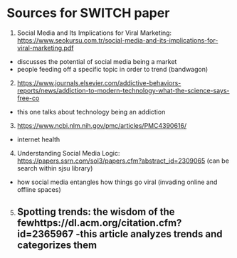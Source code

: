 # Sources for SWITCH paper 
1. Social Media and Its Implications for Viral Marketing: https://www.seokursu.com.tr/social-media-and-its-implications-for-viral-marketing.pdf
  - discusses the potential of social media being a market
  - people feeding off a specific topic in order to trend (bandwagon)
 
 2. https://www.journals.elsevier.com/addictive-behaviors-reports/news/addiction-to-modern-technology-what-the-science-says-free-co
 - this one talks about technology being an addiction

3. https://www.ncbi.nlm.nih.gov/pmc/articles/PMC4390616/
  - internet health

4. Understanding Social Media Logic: https://papers.ssrn.com/sol3/papers.cfm?abstract_id=2309065 (can be search within sjsu library)
  - how social media entangles how things go viral (invading online and offline spaces)

5. Spotting trends: the wisdom of the fewhttps://dl.acm.org/citation.cfm?id=2365967
  -this article analyzes trends and categorizes them
   - 
